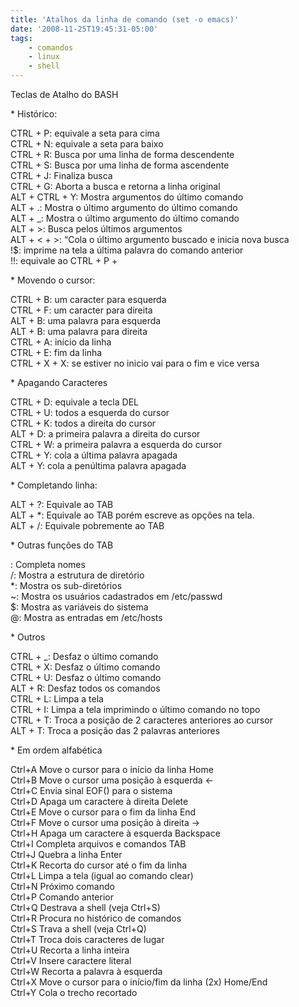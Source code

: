 ```yaml
---
title: 'Atalhos da linha de comando (set -o emacs)'
date: '2008-11-25T19:45:31-05:00'
tags:
    - comandos
    - linux
    - shell
---
```


Teclas de Atalho do BASH

\* Histórico:

CTRL + P: equivale a seta para cima  
CTRL + N: equivale a seta para baixo  
CTRL + R: Busca por uma linha de forma descendente  
CTRL + S: Busca por uma linha de forma ascendente  
CTRL + J: Finaliza busca  
CTRL + G: Aborta a busca e retorna a linha original  
ALT + CTRL + Y: Mostra argumentos do último comando  
ALT + .: Mostra o último argumento do último comando  
ALT + \_: Mostra o último argumento do último comando  
ALT + &gt;: Busca pelos últimos argumentos  
ALT + &lt; + &gt;: “Cola o último argumento buscado e inicia nova busca  
!$: imprime na tela a última palavra do comando anterior  
!!: equivale ao CTRL + P +

\* Movendo o cursor:

CTRL + B: um caracter para esquerda  
CTRL + F: um caracter para direita  
ALT + B: uma palavra para esquerda  
ALT + B: uma palavra para direita  
CTRL + A: início da linha  
CTRL + E: fim da linha  
CTRL + X + X: se estiver no inicio vai para o fim e vice versa

\* Apagando Caracteres

CTRL + D: equivale a tecla DEL  
CTRL + U: todos a esquerda do cursor  
CTRL + K: todos a direita do cursor  
ALT + D: a primeira palavra a direita do cursor  
CTRL + W: a primeira palavra a esquerda do cursor  
CTRL + Y: cola a última palavra apagada  
ALT + Y: cola a penúltima palavra apagada

\* Completando linha:

ALT + ?: Equivale ao TAB  
ALT + \*: Equivale ao TAB porém escreve as opções na tela.  
ALT + /: Equivale pobremente ao TAB

\* Outras funções do TAB

: Completa nomes  
/: Mostra a estrutura de diretório  
\*: Mostra os sub-diretórios  
~: Mostra os usuários cadastrados em /etc/passwd  
$: Mostra as variáveis do sistema  
@: Mostra as entradas em /etc/hosts

\* Outros

CTRL + \_: Desfaz o último comando  
CTRL + X: Desfaz o último comando  
CTRL + U: Desfaz o último comando  
ALT + R: Desfaz todos os comandos  
CTRL + L: Limpa a tela  
CTRL + I: Limpa a tela imprimindo o último comando no topo  
CTRL + T: Troca a posição de 2 caracteres anteriores ao cursor  
ALT + T: Troca a posição das 2 palavras anteriores

\* Em ordem alfabética

Ctrl+A Move o cursor para o início da linha Home  
Ctrl+B Move o cursor uma posição à esquerda &lt;-  
Ctrl+C Envia sinal EOF() para o sistema  
Ctrl+D Apaga um caractere à direita Delete  
Ctrl+E Move o cursor para o fim da linha End  
Ctrl+F Move o cursor uma posição à direita -&gt;  
Ctrl+H Apaga um caractere à esquerda Backspace  
Ctrl+I Completa arquivos e comandos TAB  
Ctrl+J Quebra a linha Enter  
Ctrl+K Recorta do cursor até o fim da linha  
Ctrl+L Limpa a tela (igual ao comando clear)  
Ctrl+N Próximo comando  
Ctrl+P Comando anterior  
Ctrl+Q Destrava a shell (veja Ctrl+S)  
Ctrl+R Procura no histórico de comandos  
Ctrl+S Trava a shell (veja Ctrl+Q)  
Ctrl+T Troca dois caracteres de lugar  
Ctrl+U Recorta a linha inteira  
Ctrl+V Insere caractere literal  
Ctrl+W Recorta a palavra à esquerda  
Ctrl+X Move o cursor para o início/fim da linha (2x) Home/End  
Ctrl+Y Cola o trecho recortado
